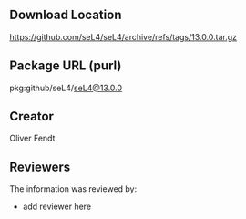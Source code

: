 ## Download Location

https://github.com/seL4/seL4/archive/refs/tags/13.0.0.tar.gz

## Package URL (purl)

pkg:github/seL4/seL4@13.0.0

## Creator

Oliver Fendt

## Reviewers

The information was reviewed by:

* add reviewer here
